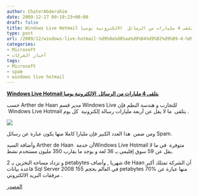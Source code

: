```yaml
---
author: ChaterAbderahim
date: 2009-12-27 09:19:23+00:00
draft: false
title: Windows Live Hotmail يتلقى 4 مليارات من الرسائل  الالكترونية يوميا
type: post
url: /2009/12/windows-live-hotmail-%d9%8a%d8%aa%d9%84%d9%82%d9%89-4-%d9%85%d9%84%d9%8a%d8%a7%d8%b1%d8%a7%d8%aa-%d9%85%d9%86-%d8%a7%d9%84%d8%b1%d8%b3%d8%a7%d8%a6%d9%84-%d8%a7%d9%84%d8%a7%d9%84%d9%83%d8%aa%d8%b1/
categories:
- Microsoft
- أخبار الشركات
tags:
- Microsoft
- spam
- windows live hotmail
---
```


[**Windows Live Hotmail يتلقى 4 مليارات من الرسائل  الالكترونية يوميا**](https://www.it-scoop.com/2009/12/windows-live-hotmail-%d9%8a%d8%aa%d9%84%d9%82%d9%89-4-%d9%85%d9%84%d9%8a%d8%a7%d8%b1%d8%a7%d8%aa-%d9%85%d9%86-%d8%a7%d9%84%d8%b1%d8%b3%d8%a7%d8%a6%d9%84-%d8%a7%d9%84%d8%a7%d9%84%d9%83%d8%aa%d8%b1/)


حسب Arther de Haan مدير قسم Windows Live للتجارب و هندسة النظم فإن  Windows Live Hotmail يتلقى  ما لا يقل عن أربعة مليارات رسالة إلكترونية  كل يوم .

[![](https://www.it-scoop.com/wp-content/uploads/2009/12/Windows_live_hotmail_logo.png)
](https://www.it-scoop.com/2009/12/windows-live-hotmail-%d9%8a%d8%aa%d9%84%d9%82%d9%89-4-%d9%85%d9%84%d9%8a%d8%a7%d8%b1%d8%a7%d8%aa-%d9%85%d9%86-%d8%a7%d9%84%d8%b1%d8%b3%d8%a7%d8%a6%d9%84-%d8%a7%d9%84%d8%a7%d9%84%d9%83%d8%aa%d8%b1/)

ومن ضمن  هذا العدد الكبير فإن مليارا كاملا منها يكون عبارة عن رسائل Spam.

وأضافة السيد Arther de Haan  أن خدمةWindows Live Hotmail متوفرة  في ما لا يقل عن 59 سوق إقليمي بـ 36 لغة و يوجد ما يقارب 350 مليون مستخدم نشط.

و تزداد مساحة التخزين بـ 2 petabytes شهريا , وأضاف de Haan أن الشركة تمتلك أكبر قاعدة بيانات Sql Server 2008 في العالم بحجم 155 petabytes 70% منها عبارة عن مرفقات البريد الالكتروني .

[المصدر](http://news.softpedia.com/news/Windows-Live-Hotmail-Deals-with-4-Billion-Emails-per-Day-130560.shtml)
